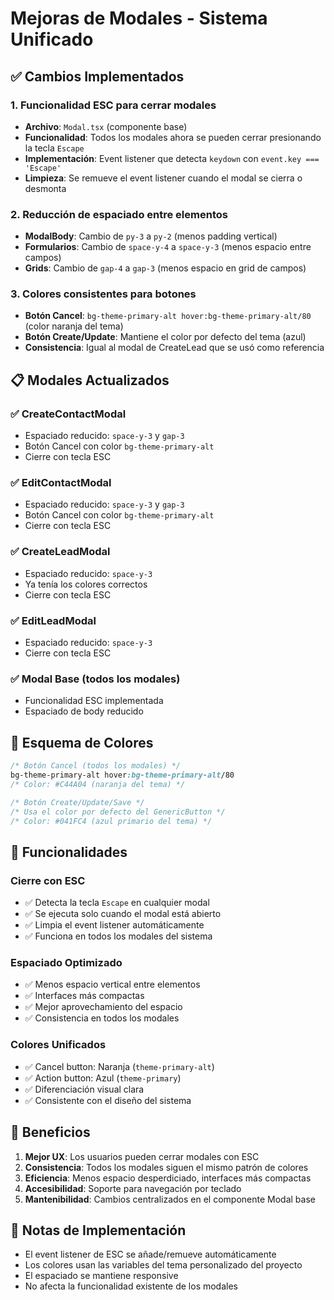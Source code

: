 # Mejoras de Modales - Sistema Unificado

## ✅ Cambios Implementados

### 1. **Funcionalidad ESC para cerrar modales**
- **Archivo**: `Modal.tsx` (componente base)
- **Funcionalidad**: Todos los modales ahora se pueden cerrar presionando la tecla `Escape`
- **Implementación**: Event listener que detecta `keydown` con `event.key === 'Escape'`
- **Limpieza**: Se remueve el event listener cuando el modal se cierra o desmonta

### 2. **Reducción de espaciado entre elementos**
- **ModalBody**: Cambio de `py-3` a `py-2` (menos padding vertical)
- **Formularios**: Cambio de `space-y-4` a `space-y-3` (menos espacio entre campos)
- **Grids**: Cambio de `gap-4` a `gap-3` (menos espacio en grid de campos)

### 3. **Colores consistentes para botones**
- **Botón Cancel**: `bg-theme-primary-alt hover:bg-theme-primary-alt/80` (color naranja del tema)
- **Botón Create/Update**: Mantiene el color por defecto del tema (azul)
- **Consistencia**: Igual al modal de CreateLead que se usó como referencia

## 📋 Modales Actualizados

### ✅ **CreateContactModal**
- Espaciado reducido: `space-y-3` y `gap-3`
- Botón Cancel con color `bg-theme-primary-alt`
- Cierre con tecla ESC

### ✅ **EditContactModal**
- Espaciado reducido: `space-y-3` y `gap-3`
- Botón Cancel con color `bg-theme-primary-alt`
- Cierre con tecla ESC

### ✅ **CreateLeadModal**
- Espaciado reducido: `space-y-3`
- Ya tenía los colores correctos
- Cierre con tecla ESC

### ✅ **EditLeadModal**
- Espaciado reducido: `space-y-3`
- Cierre con tecla ESC

### ✅ **Modal Base (todos los modales)**
- Funcionalidad ESC implementada
- Espaciado de body reducido

## 🎨 Esquema de Colores

```css
/* Botón Cancel (todos los modales) */
bg-theme-primary-alt hover:bg-theme-primary-alt/80
/* Color: #C44A04 (naranja del tema) */

/* Botón Create/Update/Save */
/* Usa el color por defecto del GenericButton */
/* Color: #041FC4 (azul primario del tema) */
```

## 🔧 Funcionalidades

### **Cierre con ESC**
- ✅ Detecta la tecla `Escape` en cualquier modal
- ✅ Se ejecuta solo cuando el modal está abierto
- ✅ Limpia el event listener automáticamente
- ✅ Funciona en todos los modales del sistema

### **Espaciado Optimizado**
- ✅ Menos espacio vertical entre elementos
- ✅ Interfaces más compactas
- ✅ Mejor aprovechamiento del espacio
- ✅ Consistencia en todos los modales

### **Colores Unificados**
- ✅ Cancel button: Naranja (`theme-primary-alt`)
- ✅ Action button: Azul (`theme-primary`)
- ✅ Diferenciación visual clara
- ✅ Consistente con el diseño del sistema

## 🚀 Beneficios

1. **Mejor UX**: Los usuarios pueden cerrar modales con ESC
2. **Consistencia**: Todos los modales siguen el mismo patrón de colores
3. **Eficiencia**: Menos espacio desperdiciado, interfaces más compactas
4. **Accesibilidad**: Soporte para navegación por teclado
5. **Mantenibilidad**: Cambios centralizados en el componente Modal base

## 📝 Notas de Implementación

- El event listener de ESC se añade/remueve automáticamente
- Los colores usan las variables del tema personalizado del proyecto
- El espaciado se mantiene responsive
- No afecta la funcionalidad existente de los modales
